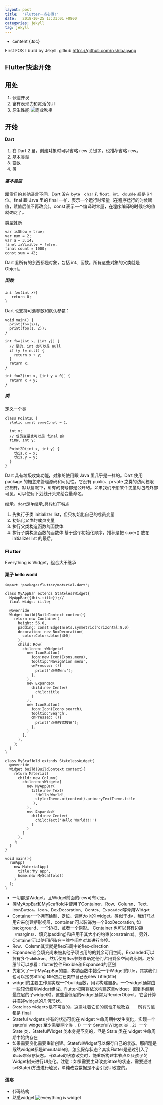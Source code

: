 ```yaml
---
layout: post
title:  "Flutter一点心得!"
date:   2018-10-25 13:31:01 +0800
categories: jekyll
tag: jekyll
---
```


* content
{:toc}


First POST build by Jekyll.
github:https://github.com/nishibaiyang


Flutter快速开始
------------------------
## 用处
1. 快速开发
2. 富有表现力和灵活的UI
3. 原生性能
![商业吹捧](attachments/d30ca67f.png)

## 开始
#### Dart
1. 在 Dart 2 里，创建对象时可以省略 new 关键字，也推荐省略 new。
2. 基本类型
3. 函数
4. 类

##### 基本类型
跟常用的其他语言不同，Dart 没有 byte、char 和 float，int、double 都是 64 位。final 跟 Java 里的 final 一样，表示一个运行时常量（在程序运行的时候赋值，赋值后值不再改变）。const 表示一个编译时常量，在程序编译的时候它的值就确定了。

类型推断
```
var isShow = true;
var num = 2;
var a = 3.14;
final isVisible = false;
final count = 1000;
const sum = 42;
```
Dart 里所有的东西都是对象，包括 int、函数。所有这些对象的父类就是 Object。

##### 函数
```
int foo(int x){
   return 0;
}
```
Dart 也支持可选参数和默认参数：
```
void main() {
  print(foo(2));
  print(foo(1, 2));
}

int foo(int x, [int y]) {
  // 是的，int 也可以是 null
  if (y != null) {
    return x + y;
  }
  return x;
}

int foo2(int x, [int y = 0]) {
  return x + y;
}
```
##### 类
定义一个类
```
class Point2D {
  static const someConst = 2;

  int x;
  // 成员变量也可以是 final 的
  final int y;

  Point2D(int x, int y) {
    this.x = x;
    this.y = y;
  }
}
```
Dart 具有垃圾收集功能，对象的使用跟 Java 里几乎是一样的。Dart 使用 package 的概念来管理源码和可见性。它没有 public、private 之类的访问权限控制符，默认情况下，所有的符号都是公开的。如果我们不想某个变量对包的外部可见，可以使用下划线开头来给变量命名。

继承，dart是单继承,具有如下特点
1. 先执行子类 initializer list，但只初始化自己的成员变量
2. 初始化父类的成员变量
3. 执行父类构造函数的函数体
4. 执行子类构造函数的函数体
基于这个初始化顺序，推荐是把 super() 放在 initializer list 的最后。

### Flutter
Everything is Widget，组合大于继承
#### 栗子 hello world
```
import 'package:flutter/material.dart';

class MyAppBar extends StatelessWidget{
  MyAppBar({this.title});//
  final Widget title;

  @override
  Widget build(BuildContext context){
    return new Container(
      height: 56.0,
      padding: const EdgeInsets.symmetric(horizontal:8.0),
      decoration: new BoxDecoration(
        color:Colors.blue[400]
      ),
      child: Row(
        children: <Widget>[
          new IconButton(
            icon:new Icon(Icons.menu),
            tooltip:'Navigation menu',
            onPressed: (){
              print('点击Menu');
            },
          ),
          new Expanded(
            child:new Center(
              child:title
            )
          ),
          new IconButton(
            icon:Icon(Icons.search),
            tooltip:'Search',
            onPressed: (){
              print('点击搜索按钮');
            },
          )
        ],
      ),
    );
  }
}

class MyScaffold extends StatelessWidget{
  @override 
  Widget build(BuildContext context){
    return Material(
      child: new Column(
        children:<Widget>[
          new MyAppBar(
            title:new Text(
              'Hello World',
              style:Theme.of(context).primaryTextTheme.title
             ),
          ),
          new Expanded(
            child:new Center(
              child:Text('Hello World!!!')
            )
          )
        ]
      ),
    );
  }
}

void main(){
  runApp(
    new MaterialApp(
      title:'My app',
      home:new MyScaffold()
    )
  );
}
```
- 一切都是Widget，且Widget前面的new可有可无。
- 类MyAppBar和MyScaffold中使用了Container、Row、Column、Text、IconButton、Icon、BoxDecoration、Center、Expanded等常用Widget
- Container一个拥有绘制、定位、调整大小的 widget。类似于div，我们可以用它来创建矩形视图，container 可以装饰为一个BoxDecoration, 如 background、一个边框、或者一个阴影。 Container 也可以具有边距（margins）、填充(padding)和应用于其大小的约束(constraints)。另外， Container可以使用矩阵在三维空间中对其进行变换。
- Row、Column其实就是flex布局中的flex-direction
- Expanded它会填充尚未被其他子项占用的的剩余可用空间。Expanded可以拥有多个children。然后使用flex参数来确定他们占用剩余空间的比例。更多细节可以参看：flutter控件Flexible和 Expanded的区别
- 先定义了一个MyAppBar的类，构造函数中接受一个Widget的title，其实我们也可以接受String title然后在类中自己去new Title(title)
- widget的主要工作是实现一个build函数，用以构建自身。一个widget通常由一些较低级别widget组成。Flutter框架将依次构建这些widget，直到构建到最底层的子widget时，这些最低层的widget通常为RenderObject，它会计算并描述widget的几何形状。
- Stateless widgets 是不可变的，这意味着它们的属性不能改变——所有的值都是 final
- Stateful widgets 持有的状态可能在 widget 生命周期中发生变化，实现一个 stateful widget 至少需要两个类：1）一个 StatefulWidget 类；2）一个 State 类，StatefulWidget 类本身是不变的，但是 State 类在 widget 生命周期中始终存在
- 如果需要变化需要重新创建。StatefulWidget可以保存自己的状态。那问题是既然widget都是immutable的，怎么保存状态？其实Flutter是通过引入了State来保存状态。当State的状态改变时，能重新构建本节点以及孩子的Widget树来进行UI变化。注意：如果需要主动改变State的状态，需要通过setState()方法进行触发，单纯改变数据是不会引发UI改变的。

#### 蛋疼
- 代码结构
- 熟悉widget
![everything is widget](https://camo.githubusercontent.com/ce09e689b2860fb7e47d511a571ba47ab6705c79/68747470733a2f2f696d672e616c6963646e2e636f6d2f7466732f54423175325f3466567a714b31526a535a467658586342375658612d3834362d343638352e706e67)



[jekyll]:      http://jekyllrb.com
[jekyll-gh]:   https://github.com/jekyll/jekyll
[jekyll-help]: https://github.com/jekyll/jekyll-help
